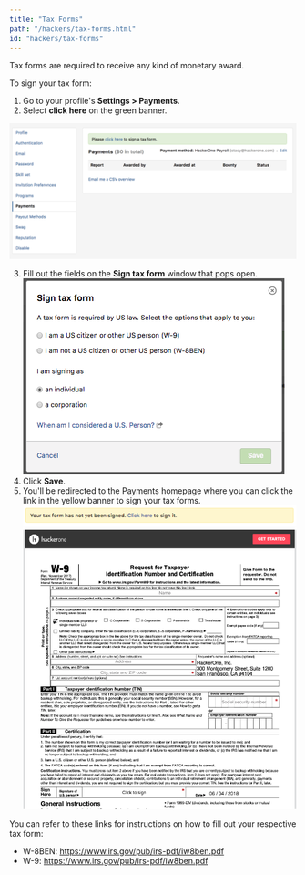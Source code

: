 ```yaml
---
title: "Tax Forms"
path: "/hackers/tax-forms.html"
id: "hackers/tax-forms"
---
```


Tax forms are required to receive any kind of monetary award.

To sign your tax form:
1. Go to your profile's <b>Settings > Payments</b>.
2. Select <b>click here</b> on the green banner.

![tax-form-4](./images/tax-form-4.png)

3. Fill out the fields on the <b>Sign tax form</b> window that pops open.
![tax-form-1](./images/tax-form-1.png)
4. Click <b>Save</b>.
5. You'll be redirected to the Payments homepage where you can click the link in the yellow banner to sign your tax forms.
![tax-form-2](./images/tax-form-2.png)
![tax-form-3](./images/tax-form-3.png)

You can refer to these links for instructions on how to fill out your respective tax form:
* W-8BEN: https://www.irs.gov/pub/irs-pdf/iw8ben.pdf
* W-9: https://www.irs.gov/pub/irs-pdf/iw8ben.pdf

